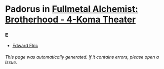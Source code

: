 # Padorus in [Fullmetal Alchemist: Brotherhood - 4-Koma Theater](https://myanimelist.net/anime/7902/Fullmetal_Alchemist__Brotherhood_-_4-Koma_Theater)

### E
* [Edward Elric](https://github.com/shadow578/Project-Padoru/blob/master/table-of-contents/characters/EdwardElric.md)

###### This page was automatically generated. If it contains errors, please open a Issue.

